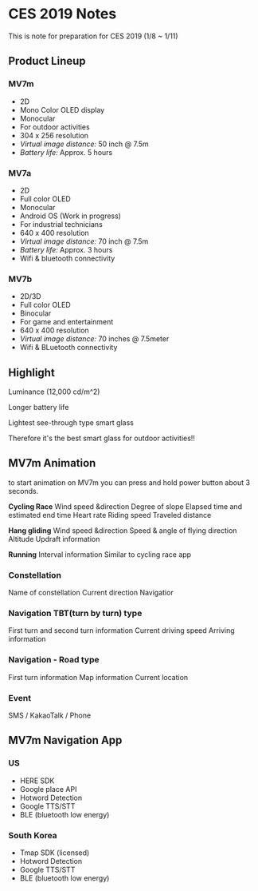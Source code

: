# CES 2019 Notes
This is note for preparation for CES 2019 (1/8 ~ 1/11)

## Product Lineup

### MV7m
- 2D
- Mono Color OLED display
- Monocular
- For outdoor activities
- 304 x 256 resolution
- *Virtual image distance:* 50 inch @ 7.5m
- *Battery life:* Approx. 5 hours

### MV7a
- 2D
- Full color OLED
- Monocular
- Android OS (Work in progress)
- For industrial technicians
- 640 x 400 resolution
- *Virtual image distance:* 70 inch @ 7.5m
- *Battery life:* Approx. 3 hours
- Wifi & bluetooth connectivity
 
### MV7b
- 2D/3D
- Full color OLED
- Binocular
- For game and entertainment
- 640 x 400 resolution
- *Virtual image distance:* 70 inches @ 7.5meter
- Wifi & BLuetooth connectivity

## Highlight
Luminance (12,000 cd/m^2)

Longer battery life

Lightest see-through type smart glass

Therefore it's the best smart glass for outdoor activities!!

## MV7m Animation
to start animation on MV7m you can press and hold power button about 3 seconds.

**Cycling Race**
Wind speed &direction
Degree of slope
Elapsed time and estimated end time
Heart rate
Riding speed
Traveled distance

**Hang gliding**
Wind speed &direction
Speed & angle of flying direction
Altitude
Updraft information

**Running**
Interval information
Similar to cycling race app

### Constellation
Name of constellation
Current direction
Navigatior

### Navigation TBT(turn by turn) type
First turn and second turn information
Current driving speed
Arriving information

### Navigation - Road type
First turn information
Map information
Current location

### Event
SMS / KakaoTalk / Phone

## MV7m Navigation App

### US
- HERE SDK
- Google place API
- Hotword Detection
- Google TTS/STT
- BLE (bluetooth low energy)

### South Korea
- Tmap SDK (licensed)
- Hotword Detection
- Google TTS/STT
- BLE (bluetooth low energy)
